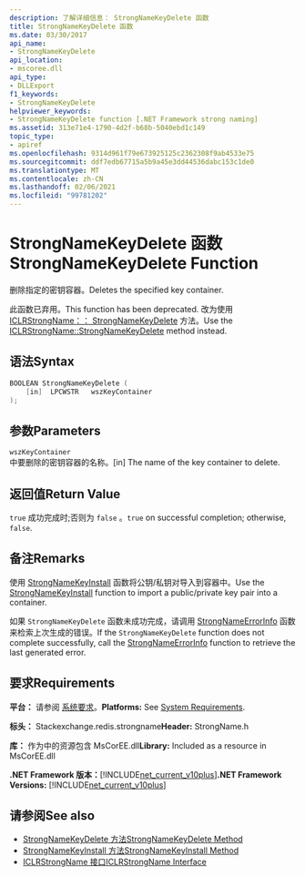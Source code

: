 ```yaml
---
description: 了解详细信息： StrongNameKeyDelete 函数
title: StrongNameKeyDelete 函数
ms.date: 03/30/2017
api_name:
- StrongNameKeyDelete
api_location:
- mscoree.dll
api_type:
- DLLExport
f1_keywords:
- StrongNameKeyDelete
helpviewer_keywords:
- StrongNameKeyDelete function [.NET Framework strong naming]
ms.assetid: 313e71e4-1790-4d2f-b68b-5040ebd1c149
topic_type:
- apiref
ms.openlocfilehash: 9314d961f79e673925125c2362308f9ab4533e75
ms.sourcegitcommit: ddf7edb67715a5b9a45e3dd44536dabc153c1de0
ms.translationtype: MT
ms.contentlocale: zh-CN
ms.lasthandoff: 02/06/2021
ms.locfileid: "99781202"
---
```

# <a name="strongnamekeydelete-function"></a><span data-ttu-id="37615-103">StrongNameKeyDelete 函数</span><span class="sxs-lookup"><span data-stu-id="37615-103">StrongNameKeyDelete Function</span></span>

<span data-ttu-id="37615-104">删除指定的密钥容器。</span><span class="sxs-lookup"><span data-stu-id="37615-104">Deletes the specified key container.</span></span>

<span data-ttu-id="37615-105">此函数已弃用。</span><span class="sxs-lookup"><span data-stu-id="37615-105">This function has been deprecated.</span></span> <span data-ttu-id="37615-106">改为使用 [ICLRStrongName：： StrongNameKeyDelete](../hosting/iclrstrongname-strongnamekeydelete-method.md) 方法。</span><span class="sxs-lookup"><span data-stu-id="37615-106">Use the [ICLRStrongName::StrongNameKeyDelete](../hosting/iclrstrongname-strongnamekeydelete-method.md) method instead.</span></span>

## <a name="syntax"></a><span data-ttu-id="37615-107">语法</span><span class="sxs-lookup"><span data-stu-id="37615-107">Syntax</span></span>

```cpp
BOOLEAN StrongNameKeyDelete (
    [in]  LPCWSTR   wszKeyContainer
);
```

## <a name="parameters"></a><span data-ttu-id="37615-108">参数</span><span class="sxs-lookup"><span data-stu-id="37615-108">Parameters</span></span>

`wszKeyContainer`\
<span data-ttu-id="37615-109">中要删除的密钥容器的名称。</span><span class="sxs-lookup"><span data-stu-id="37615-109">[in] The name of the key container to delete.</span></span>

## <a name="return-value"></a><span data-ttu-id="37615-110">返回值</span><span class="sxs-lookup"><span data-stu-id="37615-110">Return Value</span></span>

<span data-ttu-id="37615-111">`true` 成功完成时;否则为 `false` 。</span><span class="sxs-lookup"><span data-stu-id="37615-111">`true` on successful completion; otherwise, `false`.</span></span>

## <a name="remarks"></a><span data-ttu-id="37615-112">备注</span><span class="sxs-lookup"><span data-stu-id="37615-112">Remarks</span></span>

<span data-ttu-id="37615-113">使用 [StrongNameKeyInstall](strongnamekeyinstall-function.md) 函数将公钥/私钥对导入到容器中。</span><span class="sxs-lookup"><span data-stu-id="37615-113">Use the [StrongNameKeyInstall](strongnamekeyinstall-function.md) function to import a public/private key pair into a container.</span></span>

<span data-ttu-id="37615-114">如果 `StrongNameKeyDelete` 函数未成功完成，请调用 [StrongNameErrorInfo](strongnameerrorinfo-function.md) 函数来检索上次生成的错误。</span><span class="sxs-lookup"><span data-stu-id="37615-114">If the `StrongNameKeyDelete` function does not complete successfully, call the [StrongNameErrorInfo](strongnameerrorinfo-function.md) function to retrieve the last generated error.</span></span>

## <a name="requirements"></a><span data-ttu-id="37615-115">要求</span><span class="sxs-lookup"><span data-stu-id="37615-115">Requirements</span></span>

<span data-ttu-id="37615-116">**平台：** 请参阅 [系统要求](../../get-started/system-requirements.md)。</span><span class="sxs-lookup"><span data-stu-id="37615-116">**Platforms:** See [System Requirements](../../get-started/system-requirements.md).</span></span>

<span data-ttu-id="37615-117">**标头：** Stackexchange.redis.strongname</span><span class="sxs-lookup"><span data-stu-id="37615-117">**Header:** StrongName.h</span></span>

<span data-ttu-id="37615-118">**库：** 作为中的资源包含 MsCorEE.dll</span><span class="sxs-lookup"><span data-stu-id="37615-118">**Library:** Included as a resource in MsCorEE.dll</span></span>

<span data-ttu-id="37615-119">**.NET Framework 版本：**[!INCLUDE[net_current_v10plus](../../../../includes/net-current-v10plus-md.md)]</span><span class="sxs-lookup"><span data-stu-id="37615-119">**.NET Framework Versions:** [!INCLUDE[net_current_v10plus](../../../../includes/net-current-v10plus-md.md)]</span></span>

## <a name="see-also"></a><span data-ttu-id="37615-120">请参阅</span><span class="sxs-lookup"><span data-stu-id="37615-120">See also</span></span>

- [<span data-ttu-id="37615-121">StrongNameKeyDelete 方法</span><span class="sxs-lookup"><span data-stu-id="37615-121">StrongNameKeyDelete Method</span></span>](../hosting/iclrstrongname-strongnamekeydelete-method.md)
- [<span data-ttu-id="37615-122">StrongNameKeyInstall 方法</span><span class="sxs-lookup"><span data-stu-id="37615-122">StrongNameKeyInstall Method</span></span>](../hosting/iclrstrongname-strongnamekeyinstall-method.md)
- [<span data-ttu-id="37615-123">ICLRStrongName 接口</span><span class="sxs-lookup"><span data-stu-id="37615-123">ICLRStrongName Interface</span></span>](../hosting/iclrstrongname-interface.md)
